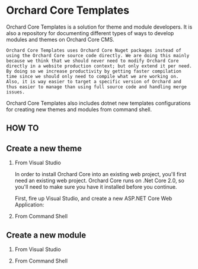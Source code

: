 # Orchard Core Templates

Orchard Core Templates is a solution for theme and module developers. It is also a repository for documenting different types of ways to develop modules and themes on Orchard Core CMS.

    Orchard Core Templates uses Orchard Core Nuget packages instead of using the Orchard Core source code directly. We are doing this mainly because we think that we should never need to modify Orchard Core directly in a website production context; but only extend it per need. By doing so we increase productivity by getting faster compilation time since we should only need to compile what we are working on. Also, it is way easier to target a specific version of Orchard and thus easier to manage than using full source code and handling merge issues.

Orchard Core Templates also includes dotnet new templates configurations for creating new themes and modules from command shell.

## HOW TO

## Create a new theme

1. From Visual Studio

    In order to install Orchard Core into an existing web project, you'll first need an existing web project. Orchard Core runs on .Net Core 2.0, so you'll need to make sure you have it installed before you continue.

    First, fire up Visual Studio, and create a new ASP.NET Core Web Application:

2. From Command Shell

## Create a new module

1. From Visual Studio

2. From Command Shell